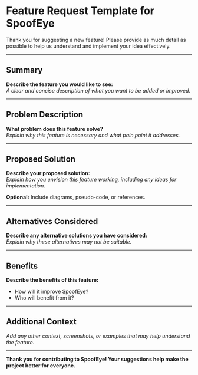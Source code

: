 # Feature Request Template for SpoofEye

Thank you for suggesting a new feature! Please provide as much detail as possible to help us understand and implement your idea effectively.

---

## Summary

**Describe the feature you would like to see:**  
_A clear and concise description of what you want to be added or improved._

---

## Problem Description

**What problem does this feature solve?**  
_Explain why this feature is necessary and what pain point it addresses._

---

## Proposed Solution

**Describe your proposed solution:**  
_Explain how you envision this feature working, including any ideas for implementation._  

**Optional:** Include diagrams, pseudo-code, or references.

---

## Alternatives Considered

**Describe any alternative solutions you have considered:**  
_Explain why these alternatives may not be suitable._

---

## Benefits

**Describe the benefits of this feature:**  
- How will it improve SpoofEye?  
- Who will benefit from it?  

---

## Additional Context

_Add any other context, screenshots, or examples that may help understand the feature._  

---

**Thank you for contributing to SpoofEye! Your suggestions help make the project better for everyone.**

